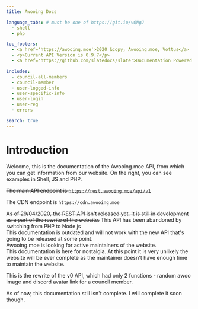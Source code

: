 ```yaml
---
title: Awooing Docs

language_tabs: # must be one of https://git.io/vQNgJ
  - shell
  - php

toc_footers:
  - <a href='https://awooing.moe'>2020 &copy; Awooing.moe, Vottus</a>
  - <p>Current API Version is 0.9.7</p>
  - <a href='https://github.com/slatedocs/slate'>Documentation Powered by Slate</a>

includes:
  - council-all-members
  - council-member
  - user-logged-info
  - user-specific-info
  - user-login
  - user-reg
  - errors

search: true
---
```


# Introduction

Welcome, this is the documentation of the Awooing.moe API, from which you can get information from our website.
On the right, you can see examples in Shell, JS and PHP.

~~The main API endpoint is `https://rest.awooing.moe/api/v1`~~

The CDN endpoint is `https://cdn.awooing.moe`

<aside class="warning">
<strike>As of 29/04/2020, the REST API isn't released yet. It is still in development as a part of the rewrite of the website.</strike>
This API has been abandoned by switching from PHP to Node.js
</aside>

<aside class="warning">
  This documentation is outdated and will not work with the new API that's going to be released at some point.
  <br>
  Awooing.moe is looking for active maintainers of the website.
</aside>

<aside class="primary">
  This documentation is here for nostalgia. At this point it is very unlikely the website will be
  ever complete as the maintainer doesn't have enough time to maintain the website. 
</aside>

This is the rewrite of the v0 API, which had only 2 functions - random awoo image and discord avatar link for a council member.

As of now, this documentation still isn't complete. I will complete it soon though.
